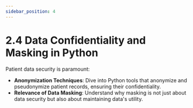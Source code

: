 ```yaml
---
sidebar_position: 4
---
```


# 2.4 Data Confidentiality and Masking in Python

Patient data security is paramount:
- **Anonymization Techniques**: Dive into Python tools that anonymize and pseudonymize patient records, ensuring their confidentiality.
- **Relevance of Data Masking**: Understand why masking is not just about data security but also about maintaining data's utility.
